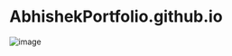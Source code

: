# AbhishekPortfolio.github.io
![image](https://github.com/AbhishekDhokne/AbhishekPortfolio.github.io/assets/90763789/93db4bf5-6fb4-4ecf-b23d-64ea32c98717)
